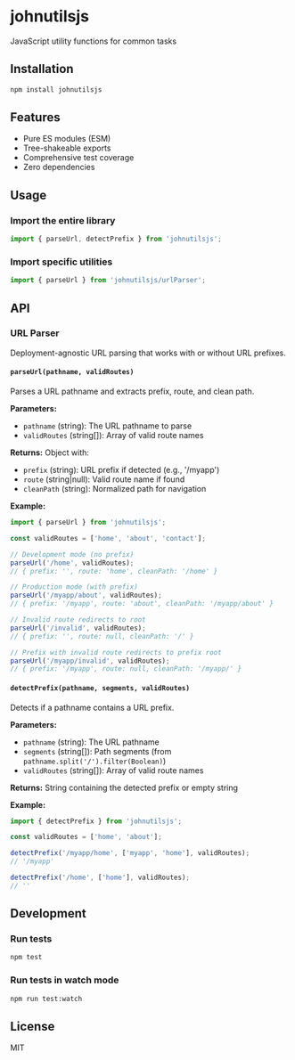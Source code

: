 # johnutilsjs

JavaScript utility functions for common tasks

## Installation

```bash
npm install johnutilsjs
```

## Features

- Pure ES modules (ESM)
- Tree-shakeable exports
- Comprehensive test coverage
- Zero dependencies

## Usage

### Import the entire library

```javascript
import { parseUrl, detectPrefix } from 'johnutilsjs';
```

### Import specific utilities

```javascript
import { parseUrl } from 'johnutilsjs/urlParser';
```

## API

### URL Parser

Deployment-agnostic URL parsing that works with or without URL prefixes.

#### `parseUrl(pathname, validRoutes)`

Parses a URL pathname and extracts prefix, route, and clean path.

**Parameters:**
- `pathname` (string): The URL pathname to parse
- `validRoutes` (string[]): Array of valid route names

**Returns:** Object with:
- `prefix` (string): URL prefix if detected (e.g., '/myapp')
- `route` (string|null): Valid route name if found
- `cleanPath` (string): Normalized path for navigation

**Example:**

```javascript
import { parseUrl } from 'johnutilsjs';

const validRoutes = ['home', 'about', 'contact'];

// Development mode (no prefix)
parseUrl('/home', validRoutes);
// { prefix: '', route: 'home', cleanPath: '/home' }

// Production mode (with prefix)
parseUrl('/myapp/about', validRoutes);
// { prefix: '/myapp', route: 'about', cleanPath: '/myapp/about' }

// Invalid route redirects to root
parseUrl('/invalid', validRoutes);
// { prefix: '', route: null, cleanPath: '/' }

// Prefix with invalid route redirects to prefix root
parseUrl('/myapp/invalid', validRoutes);
// { prefix: '/myapp', route: null, cleanPath: '/myapp/' }
```

#### `detectPrefix(pathname, segments, validRoutes)`

Detects if a pathname contains a URL prefix.

**Parameters:**
- `pathname` (string): The URL pathname
- `segments` (string[]): Path segments (from `pathname.split('/').filter(Boolean)`)
- `validRoutes` (string[]): Array of valid route names

**Returns:** String containing the detected prefix or empty string

**Example:**

```javascript
import { detectPrefix } from 'johnutilsjs';

const validRoutes = ['home', 'about'];

detectPrefix('/myapp/home', ['myapp', 'home'], validRoutes);
// '/myapp'

detectPrefix('/home', ['home'], validRoutes);
// ''
```

## Development

### Run tests

```bash
npm test
```

### Run tests in watch mode

```bash
npm run test:watch
```

## License

MIT
